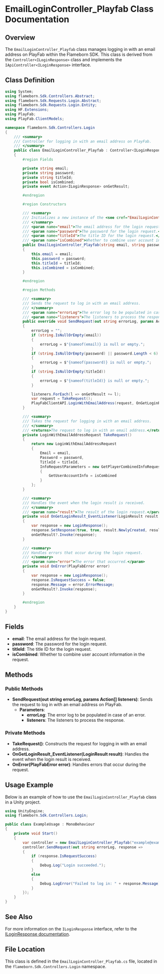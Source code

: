 
# EmailLoginController_Playfab Class Documentation

## Overview
The `EmailLoginController_Playfab` class manages logging in with an email address on PlayFab within the Flameborn SDK. This class is derived from the `Controller<ILoginResponse>` class and implements the `IApiController<ILoginResponse>` interface.

## Class Definition

```csharp
using System;
using flameborn.Sdk.Controllers.Abstract;
using flameborn.Sdk.Requests.Login.Abstract;
using flameborn.Sdk.Requests.Login.Entity;
using HF.Extensions;
using PlayFab;
using PlayFab.ClientModels;

namespace flameborn.Sdk.Controllers.Login
{
    /// <summary>
    /// Controller for logging in with an email address on PlayFab.
    /// </summary>
    public class EmailLoginController_Playfab : Controller<ILoginResponse>, IApiController<ILoginResponse>
    {
        #region Fields

        private string email;
        private string password;
        private string titleId;
        private bool isCombined;
        private event Action<ILoginResponse> onGetResult;

        #endregion

        #region Constructors

        /// <summary>
        /// Initializes a new instance of the <see cref="EmailLoginController_Playfab"/> class.
        /// </summary>
        /// <param name="email">The email address for the login request.</param>
        /// <param name="password">The password for the login request.</param>
        /// <param name="titleId">The title ID for the login request.</param>
        /// <param name="isCombined">Whether to combine user account information in the request.</param>
        public EmailLoginController_Playfab(string email, string password, string titleId, bool isCombined = true)
        {
            this.email = email;
            this.password = password;
            this.titleId = titleId;
            this.isCombined = isCombined;
        }

        #endregion

        #region Methods

        /// <summary>
        /// Sends the request to log in with an email address.
        /// </summary>
        /// <param name="errorLog">The error log to be populated in case of an error.</param>
        /// <param name="listeners">The listeners to process the response.</param>
        public override void SendRequest(out string errorLog, params Action<ILoginResponse>[] listeners)
        {
            errorLog = "";
            if (string.IsNullOrEmpty(email)) 
            { 
                errorLog = $"{nameof(email)} is null or empty."; 
            }
            if (string.IsNullOrEmpty(password) || password.Length < 6) 
            { 
                errorLog = $"{nameof(password)} is null or empty."; 
            }
            if (string.IsNullOrEmpty(titleId)) 
            { 
                errorLog = $"{nameof(titleId)} is null or empty."; 
            }

            listeners.ForEach(l => onGetResult += l);
            var request = TakeRequest();
            PlayFabClientAPI.LoginWithEmailAddress(request, OnGetLoginResult_EventListener, OnError);
        }

        /// <summary>
        /// Takes the request for logging in with an email address.
        /// </summary>
        /// <returns>The request to log in with an email address.</returns>
        private LoginWithEmailAddressRequest TakeRequest()
        {
            return new LoginWithEmailAddressRequest
            {
                Email = email,
                Password = password,
                TitleId = titleId,
                InfoRequestParameters = new GetPlayerCombinedInfoRequestParams
                {
                    GetUserAccountInfo = isCombined
                }
            };
        }

        /// <summary>
        /// Handles the event when the login result is received.
        /// </summary>
        /// <param name="result">The result of the login request.</param>
        private void OnGetLoginResult_EventListener(LoginResult result)
        {
            var response = new LoginResponse();
            response.SetResponse(true, true, result.NewlyCreated, result.PlayFabId, result, "Login succeed.");
            onGetResult?.Invoke(response);
        }

        /// <summary>
        /// Handles errors that occur during the login request.
        /// </summary>
        /// <param name="error">The error that occurred.</param>
        private void OnError(PlayFabError error)
        {
            var response = new LoginResponse();
            response.IsRequestSuccess = false;
            response.Message = error.ErrorMessage;
            onGetResult?.Invoke(response);
        }

        #endregion
    }
}
```

## Fields
- **email**: The email address for the login request.
- **password**: The password for the login request.
- **titleId**: The title ID for the login request.
- **isCombined**: Whether to combine user account information in the request.

## Methods
### Public Methods
- **SendRequest(out string errorLog, params Action<ILoginResponse>[] listeners)**: Sends the request to log in with an email address on PlayFab.
  - **Parameters**:
    - **errorLog**: The error log to be populated in case of an error.
    - **listeners**: The listeners to process the response.

### Private Methods
- **TakeRequest()**: Constructs the request for logging in with an email address.
- **OnGetLoginResult_EventListener(LoginResult result)**: Handles the event when the login result is received.
- **OnError(PlayFabError error)**: Handles errors that occur during the request.

## Usage Example
Below is an example of how to use the `EmailLoginController_Playfab` class in a Unity project.

```csharp
using UnityEngine;
using flameborn.Sdk.Controllers.Login;

public class ExampleUsage : MonoBehaviour
{
    private void Start()
    {
        var controller = new EmailLoginController_Playfab("example@example.com", "password123", "title-id");
        controller.SendRequest(out string errorLog, response => 
        {
            if (response.IsRequestSuccess)
            {
                Debug.Log("Login succeeded.");
            }
            else
            {
                Debug.LogError("Failed to log in: " + response.Message);
            }
        });
    }
}
```

## See Also
For more information on the `ILoginResponse` interface, refer to the [ILoginResponse documentation](https://gkhanc.github.io/flameborn-game/ILoginResponse).

## File Location
This class is defined in the `EmailLoginController_Playfab.cs` file, located in the `flameborn.Sdk.Controllers.Login` namespace.
